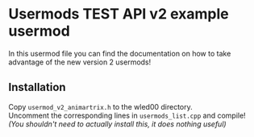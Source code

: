 # Usermods TEST API v2 example usermod

In this usermod file you can find the documentation on how to take advantage of the new version 2 usermods!

## Installation 

Copy `usermod_v2_animartrix.h` to the wled00 directory.  
Uncomment the corresponding lines in `usermods_list.cpp` and compile!  
_(You shouldn't need to actually install this, it does nothing useful)_

